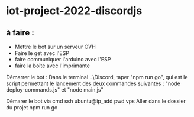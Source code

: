 # iot-project-2022-discordjs

## à faire :

- Mettre le bot sur un serveur OVH
- Faire le get avec l'ESP
- faire communiquer l'arduino avec l'ESP
- faire la boîte avec l'imprimante

Démarrer le bot : 
Dans le terminal ..\Discord, taper "npm run go", qui est le script permettant le lancement des deux commandes suivantes : "node deploy-commands.js" et "node main.js"

Démarer le bot via cmd
ssh ubuntu@ip_add
pwd vps
Aller dans le dossier du projet
npm run go